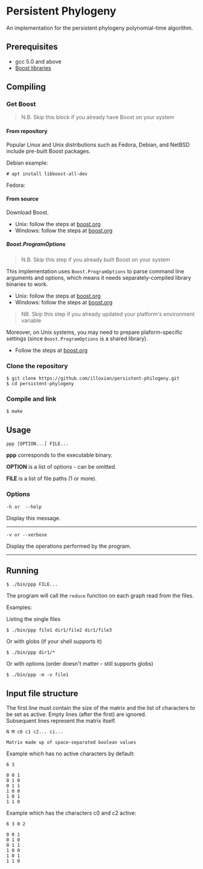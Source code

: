 # Persistent Phylogeny

An implementation for the persistent phylogeny polynomial-time algorithm.

## Prerequisites

- gcc 5.0 and above
- [Boost libraries](http://www.boost.org/more/getting_started/index.html)

## Compiling

### Get Boost

> N.B. Skip this block if you already have Boost on your system

#### From repository

Popular Linux and Unix distributions such as Fedora, Debian, and NetBSD include pre-built Boost packages.

Debian example:

```
# apt install libboost-all-dev
```
Fedora:

#### From source

Download Boost.

- Unix: follow the steps at [boost.org](http://www.boost.org/doc/libs/1_65_1/more/getting_started/unix-variants.html)
- Windows: follow the steps at [boost.org](http://www.boost.org/doc/libs/1_65_1/more/getting_started/windows.html)

##### Boost.ProgramOptions

> N.B. Skip this step if you already built Boost on your system

This implementation uses `Boost.ProgramOptions` to parse command line arguments and options, which means it needs separately-compiled library binaries to work.

- Unix: follow the steps at [boost.org](http://www.boost.org/doc/libs/1_65_1/more/getting_started/unix-variants.html#prepare-to-use-a-boost-library-binary)
- Windows: follow the steps at [boost.org](http://www.boost.org/doc/libs/1_65_1/more/getting_started/windows.html#prepare-to-use-a-boost-library-binary)

> NB. Skip this step if you already updated your platform's environment variable

Moreover, on Unix systems, you may need to prepare plaform-specific settings (since `Boost.ProgramOptions` is a shared library).

- Follow the steps at [boost.org](http://www.boost.org/doc/libs/1_65_1/more/getting_started/unix-variants.html#test-your-program)

### Clone the repository

```
$ git clone https://github.com/illoxian/persistent-philogeny.git
$ cd persistent-phylogeny
```

### Compile and link

```
$ make
```

## Usage

```
ppp [OPTION...] FILE...
```

**ppp** corresponds to the executable binary.

**OPTION** is a list of options - can be omitted.

**FILE** is a list of file paths (1 or more).

### Options

```
-h or  --help
```

Display this message.

___

```
-v or --verbose
```

Display the operations performed by the program.

___

## Running

```
$ ./bin/ppp FILE...
```

The program will call the `reduce` function on each graph read from the files.

Examples:

Listing the single files

```
$ ./bin/ppp file1 dir1/file2 dir1/file3
```

Or with globs (if your shell supports it)

```
$ ./bin/ppp dir1/*
```

Or with options (order doesn't matter - still supports globs)

```
$ ./bin/ppp -m -v file1
```

## Input file structure

The first line must contain the size of the matrix and the list of characters to be set as active. 
Empty lines (after the first) are ignored.  
Subsequent lines represent the matrix itself.

```
N M c0 c1 c2... ci...  

Matrix made up of space-separated boolean values
```

Example which has no active characters by default:

```
6 3

0 0 1
0 1 0
0 1 1
1 0 0
1 0 1
1 1 0
```

Example which has the characters c0 and c2 active:

```
6 3 0 2

0 0 1
0 1 0
0 1 1
1 0 0
1 0 1
1 1 0
```
